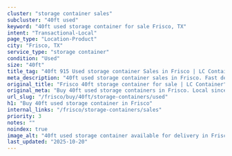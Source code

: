 ```yaml
---
cluster: "storage container sales"
subcluster: "40ft used"
keyword: "40ft used storage container for sale Frisco, TX"
intent: "Transactional-Local"
page_type: "Location-Product"
city: "Frisco, TX"
service_type: "storage container"
condition: "Used"
size: "40ft"
title_tag: "40ft 915 Used storage container Sales in Frisco | LC Container"
meta_description: "40ft used storage container sales in Frisco. Fast delivery, competitive pricing. Serving storage containers area. Quote ID: D6Q. Call (214) 524-4168 for your free quote today."
original_title: "Frisco 40ft storage container for sale | LC Container"
original_meta: "Buy 40ft used storage containers in Frisco. Local since 2003. New & used inventory. Fast delivery. Get your free quote — call (214) 524-4168 today."
url_slug: "/frisco/buy/40ft/storage-containers/used"
h1: "Buy 40ft used storage container in Frisco"
internal_links: "/frisco/storage-containers/sales"
priority: 3
notes: ""
noindex: true
image_alt: "40ft used storage container available for delivery in Frisco"
last_updated: "2025-10-20"
---
```


<!-- TODO: Add unique city/inventory copy, images, and internal links here. -->
